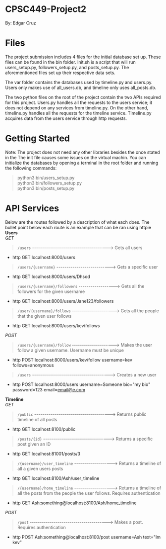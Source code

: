 # CPSC449-Project2
By: Edgar Cruz

# Files
The project submission includes 4 files for the initial database set up. These files can be found in the bin folder. Init.sh is a script that will run users_setup.py, followers_setup.py, and posts_setup.py. The aforementioned files set up their respective data sets.

The var folder contains the databases used by timeline.py and users.py. Users only makes use of all_users.db, and timeline only uses all_posts.db.

The two python files on the root of the project contain the two APIs required for this project. Users.py handles all the requests to the users service; it does not depend on any services from timeline.py. On the other hand, timeline.py handles all the requests for the timeline service. Timeline.py acquires data from the users service through http requests. 

# Getting Started
Note: The project does not need any other libraries besides the once stated in the
The init file causes some issues on the virtual machin. You can initialize the databases by opening a terminal in the root folder and running the following commands:  
> python3 bin/users_setup.py  
> python3 bin/followers_setup.py  
> python3 bin/posts_setup.py  
 
# API Services

Below are the routes followed by a description of what each does. The bullet point below each route is an example that can be ran using httpie
**Users**  
*GET*  

> `/users`  --------------------------------------> Gets all users  
- http GET localhost:8000/users


> `/users/{username}`  ---------------------------> Gets a specific user  
- http GET localhost:8000/users/Dhsod


> `/users/{username}/followers` ------------------> Gets all the followers for the given username  
- http GET localhost:8000/users/Jane123/followers


> `/user/{username}/follows` ---------------------> Gets all the people that the given user follows  
- http GET localhost:8000/users/kev/follows

  

*POST*  
> `/users/{username}/follow` ---------------------> Makes the user follow a given username. Username must be unique  
- http POST localhost:8000/users/kev/follow username=kev follows=anonymous


> `/users` ---------------------------------------> Creates a new user  
- http POST localhost:8000/users username=Someone bio="my bio" password=123 email=email@e.com


**Timeline**  
*GET*  
> `/public` --------------------------------------> Returns public timeline of all posts  
- http GET localhost:8100/public  


> `/posts/{id}` ---------------------------------> Returns a specific post given an ID  
- http GET localhost:81001/posts/3  


> `/{username}/user_timeline` -------------------> Returns a timeline of all a given users posts  
- http GET localhost:8100/Ash/user_timeline  


> `/{username}/home_timeline` -------------------> Returns a timeline of all the posts from the people the user follows. Requires authentication  
- http GET Ash:something@localhost:8100/Ash/home_timeline  


*POST*  
> `/post` ---------------------------------------> Makes a post. Requires authentication  
- http POST Ash:something@localhost:8100/post username=Ash text="Im kev"   
